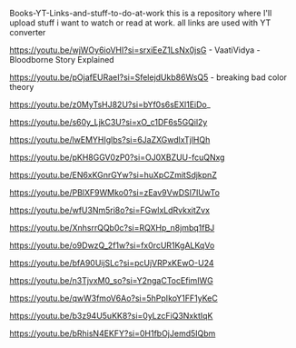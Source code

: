 Books-YT-Links-and-stuff-to-do-at-work
this is a repository where I'll upload stuff i want to watch or read at work. all links are used with YT converter


https://youtu.be/wjWOy6ioVHI?si=srxiEeZ1LsNx0jsG - VaatiVidya - Bloodborne Story Explained


https://youtu.be/pOjafEURaeI?si=SfelejdUkb86WsQ5 - breaking bad color theory

https://youtu.be/z0MyTsHJ82U?si=bYf0s6sEXl1EiDo_

https://youtu.be/s60y_LjkC3U?si=xO_c1DF6s5GQil2y

https://youtu.be/lwEMYHIglbs?si=6JaZXGwdlxTjlHQh

https://youtu.be/pKH8GGV0zP0?si=OJ0XBZUU-fcuQNxg

https://youtu.be/EN6xKGnrGYw?si=huXpCZmitSdjkpnZ

https://youtu.be/PBlXF9WMko0?si=zEav9VwDSI7IUwTo

https://youtu.be/wfU3Nm5ri8o?si=FGwlxLdRvkxitZvx

https://youtu.be/XnhsrrQQb0c?si=RQXHp_n8jmbq1fBJ

https://youtu.be/o9DwzQ_2f1w?si=fx0rcUR1KgALKqVo

https://youtu.be/bfA90UijSLc?si=pcUjVRPxKEwO-U24

https://youtu.be/n3TjvxM0_so?si=Y2ngaCTocEfimIWG

https://youtu.be/qwW3fmoV6Ao?si=5hPpIkoY1FF1yKeC

https://youtu.be/b3z94U5uKK8?si=0yLzcFiQ3NxktIqK

https://youtu.be/bRhisN4EKFY?si=0H1fbOjJemd5IQbm
